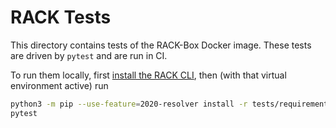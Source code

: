 # RACK Tests

This directory contains tests of the RACK-Box Docker image. These tests are driven by `pytest` and are run in CI.

To run them locally, first [install the RACK CLI](../RACK-Ontology/cli), then (with that virtual environment active) run
```bash
python3 -m pip --use-feature=2020-resolver install -r tests/requirements.txt
pytest
```
